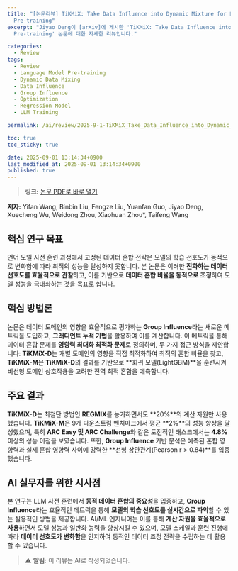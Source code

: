 ```yaml
---
title: "[논문리뷰] TiKMiX: Take Data Influence into Dynamic Mixture for Language Model
  Pre-training"
excerpt: "Jiyao Deng이 [arXiv]에 게시한 'TiKMiX: Take Data Influence into Dynamic Mixture for Language Model
  Pre-training' 논문에 대한 자세한 리뷰입니다."

categories:
  - Review
tags:
  - Review
  - Language Model Pre-training
  - Dynamic Data Mixing
  - Data Influence
  - Group Influence
  - Optimization
  - Regression Model
  - LLM Training

permalink: /ai/review/2025-9-1-TiKMiX_Take_Data_Influence_into_Dynamic_Mixture_for_Language_Model_Pre-training/

toc: true
toc_sticky: true

date: 2025-09-01 13:14:34+0900
last_modified_at: 2025-09-01 13:14:34+0900
published: true
---
```

> **링크:** [논문 PDF로 바로 열기](https://arxiv.org/abs/2508.17677)

**저자:** Yifan Wang, Binbin Liu, Fengze Liu, Yuanfan Guo, Jiyao Deng, Xuecheng Wu, Weidong Zhou, Xiaohuan Zhou*, Taifeng Wang



## 핵심 연구 목표
언어 모델 사전 훈련 과정에서 고정된 데이터 혼합 전략은 모델의 학습 선호도가 동적으로 변화함에 따라 최적의 성능을 달성하지 못합니다. 본 논문은 이러한 **진화하는 데이터 선호도를 효율적으로 관찰**하고, 이를 기반으로 **데이터 혼합 비율을 동적으로 조정**하여 모델 성능을 극대화하는 것을 목표로 합니다.

## 핵심 방법론
논문은 데이터 도메인의 영향을 효율적으로 평가하는 **Group Influence**라는 새로운 메트릭을 도입하고, **그래디언트 누적 기법**을 활용하여 이를 계산합니다. 이 메트릭을 통해 데이터 혼합 문제를 **영향력 최대화 최적화 문제**로 정의하며, 두 가지 접근 방식을 제안합니다: **TiKMiX-D**는 개별 도메인의 영향을 직접 최적화하여 최적의 혼합 비율을 찾고, **TiKMiX-M**은 **TiKMiX-D**의 결과를 기반으로 **회귀 모델(LightGBM)**을 훈련시켜 비선형 도메인 상호작용을 고려한 전역 최적 혼합을 예측합니다.

## 주요 결과
**TiKMiX-D**는 최첨단 방법인 **REGMIX**를 능가하면서도 **20%**의 계산 자원만 사용했습니다. **TiKMiX-M**은 9개 다운스트림 벤치마크에서 평균 **2%**의 성능 향상을 달성했으며, 특히 **ARC Easy 및 ARC Challenge**와 같은 도전적인 태스크에서는 **4.8%** 이상의 성능 이점을 보였습니다. 또한, **Group Influence** 기반 분석은 예측된 혼합 영향력과 실제 혼합 영향력 사이에 강력한 **선형 상관관계(Pearson r > 0.84)**를 입증했습니다.

## AI 실무자를 위한 시사점
본 연구는 LLM 사전 훈련에서 **동적 데이터 혼합의 중요성**을 입증하고, **Group Influence**라는 효율적인 메트릭을 통해 **모델의 학습 선호도를 실시간으로 파악**할 수 있는 실용적인 방법을 제공합니다. AI/ML 엔지니어는 이를 통해 **계산 자원을 효율적으로 사용**하면서 모델 성능과 일반화 능력을 향상시킬 수 있으며, 모델 스케일과 훈련 진행에 따라 **데이터 선호도가 변화함**을 인지하여 동적인 데이터 조정 전략을 수립하는 데 활용할 수 있습니다.

> ⚠️ **알림:** 이 리뷰는 AI로 작성되었습니다.